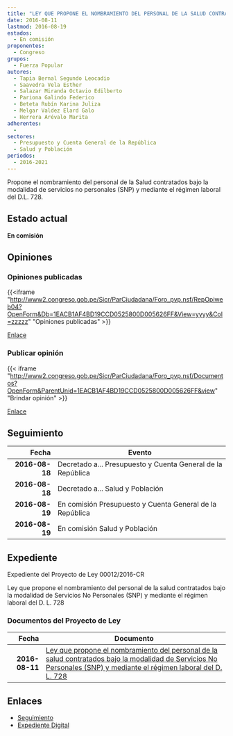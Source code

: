 ```yaml
---
title: "LEY QUE PROPONE EL NOMBRAMIENTO DEL PERSONAL DE LA SALUD CONTRATADOS BAJO LA MODALIDAD DE SERVICIOS NO PERSONLES (SNP) Y MEDIANTE EL RÉGIMEN LABORAL DEL D.L. 728"
date: 2016-08-11
lastmod: 2016-08-19
estados: 
  - En comisión
proponentes: 
  - Congreso
grupos: 
  - Fuerza Popular
autores: 
  - Tapia Bernal Segundo Leocadio
  - Saavedra Vela Esther
  - Salazar Miranda Octavio Edilberto
  - Pariona Galindo Federico
  - Beteta Rubín Karina Juliza
  - Melgar Valdez Elard Galo
  - Herrera Arévalo Marita
adherentes: 
  - 
sectores: 
  - Presupuesto y Cuenta General de la República
  - Salud y Población
periodos: 
  - 2016-2021
---
```


Propone el nombramiento del personal de la Salud contratados bajo la modalidad de servicios no personales (SNP) y mediante el régimen laboral del D.L. 728.


## Estado actual

**En comisión**

## Opiniones

### Opiniones publicadas

{{<iframe "http://www2.congreso.gob.pe/Sicr/ParCiudadana/Foro_pvp.nsf/RepOpiweb04?OpenForm&Db=1EACB1AF4BD19CCD0525800D005626FF&View=yyyy&Col=zzzzz" "Opiniones publicadas" >}}

[Enlace](http://www2.congreso.gob.pe/Sicr/ParCiudadana/Foro_pvp.nsf/RepOpiweb04?OpenForm&Db=1EACB1AF4BD19CCD0525800D005626FF&View=yyyy&Col=zzzzz)
### Publicar opinión

{{< iframe "http://www2.congreso.gob.pe/Sicr/ParCiudadana/Foro_pvp.nsf/Documentos?OpenForm&ParentUnid=1EACB1AF4BD19CCD0525800D005626FF&view" "Brindar opinión" >}}

[Enlace](http://www2.congreso.gob.pe/Sicr/ParCiudadana/Foro_pvp.nsf/Documentos?OpenForm&ParentUnid=1EACB1AF4BD19CCD0525800D005626FF&view)

## Seguimiento

| Fecha | Evento |
|------:|--------|
| **2016-08-18** | Decretado a... Presupuesto y Cuenta General de la República|
| **2016-08-18** | Decretado a... Salud y Población|
| **2016-08-19** | En comisión Presupuesto y Cuenta General de la República|
| **2016-08-19** | En comisión Salud y Población|


## Expediente

Expediente del Proyecto de Ley 00012/2016-CR

Ley que propone el nombramiento del personal de la salud contratados bajo la modalidad de Servicios No Personales (SNP) y mediante el régimen laboral del D. L. 728


### Documentos del Proyecto de Ley

| Fecha | Documento |
|------:|--------|
| **2016-08-11** | [Ley que propone el nombramiento del personal de la salud contratados bajo la modalidad de Servicios No Personales (SNP) y mediante el régimen laboral del D. L. 728](http://www.leyes.congreso.gob.pe/Documentos/2016_2021/Proyectos_de_Ley_y_de_Resoluciones_Legislativas/PL0001020160811..pdf) |

## Enlaces 

- [Seguimiento](http://www2.congreso.gob.pe/Sicr/TraDocEstProc/CLProLey2016.nsf/f7fff46988ca05b1052578e100829cc7/a4730a4add0b013a0525800d00074aa0?OpenDocument)
- [Expediente Digital](http://www2.congreso.gob.pehttp://www2.congreso.gob.pe/Sicr/TraDocEstProc/CLProLey2016.nsf/f7fff46988ca05b1052578e100829cc7/a4730a4add0b013a0525800d00074aa0?OpenDocument&Click=05257FB7005EB655.eb71d0cf91d8294e05256cdf006b5706/$Body/0.1C6C)
